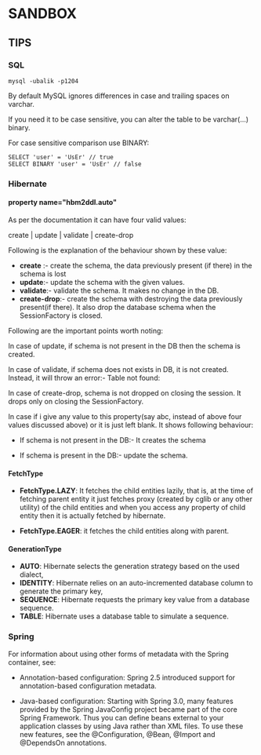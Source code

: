 # SANDBOX

## TIPS
### SQL
`mysql -ubalik -p1204`

By default MySQL ignores differences in case and trailing spaces on varchar.

If you need it to be case sensitive, you can alter the table to be varchar(...) binary.

For case sensitive comparison use BINARY:
```$xslt
SELECT 'user' = 'UsEr' // true
SELECT BINARY 'user' = 'UsEr' // false
```


### Hibernate
####  property name="hbm2ddl.auto"
As per the documentation it can have four valid values:

create | update | validate | create-drop

Following is the explanation of the behaviour shown by these value:

- **create** :- create the schema, the data previously present (if there) in the schema is lost
- **update**:- update the schema with the given values.
- **validate**:- validate the schema. It makes no change in the DB.
- **create-drop**:- create the schema with destroying the data previously present(if there). It also drop the database schema when the SessionFactory is closed.

Following are the important points worth noting:

In case of update, if schema is not present in the DB then the schema is created.

In case of validate, if schema does not exists in DB, it is not created. Instead, it will throw an error:- Table not found:<table name>

In case of create-drop, schema is not dropped on closing the session. It drops only on closing the SessionFactory.

In case if i give any value to this property(say abc, instead of above four values discussed above) or it is just left blank. It shows following behaviour:

- If schema is not present in the DB:- It creates the schema

- If schema is present in the DB:- update the schema.


#### FetchType
- **FetchType.LAZY**: It fetches the child entities lazily, that is, at the time of fetching parent entity it just fetches proxy (created by cglib or any other utility) of the child entities and when you access any property of child entity then it is actually fetched by hibernate.

- **FetchType.EAGER**: it fetches the child entities along with parent.
#### GenerationType
- **AUTO**: Hibernate selects the generation strategy based on the used dialect,
- **IDENTITY**: Hibernate relies on an auto-incremented database column to generate the primary key,
- **SEQUENCE**: Hibernate requests the primary key value from a database sequence.
- **TABLE**: Hibernate uses a database table to simulate a sequence.


### Spring
For information about using other forms of metadata with the Spring container, see:

- Annotation-based configuration: Spring 2.5 introduced support for annotation-based configuration metadata.

- Java-based configuration: Starting with Spring 3.0, many features provided by the Spring JavaConfig project became part of the core Spring Framework.
 Thus you can define beans external to your application classes by using Java rather than XML files. To use these new features, see the @Configuration, @Bean, @Import and @DependsOn annotations.